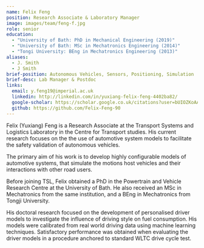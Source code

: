 ```yaml
---
name: Felix Feng
position: Research Associate & Laboratory Manager
image: images/team/feng-f.jpg
role: senior
education: 
  - "University of Bath: PhD in Mechanical Engineering (2019)"
  - "University of Bath: MSc in Mechatronics Engineering (2014)"
  - "Tongi University: BEng in Mechatronics Engineering (2013)"
aliases:
  - J. Smith
  - J Smith
brief-position: Autonomous Vehicles, Sensors, Positioning, Simulation
brief-desc: Lab Manager & Postdoc
links:
  email: y.feng19@imperial.ac.uk
  linkedin: http://linkedin.com/in/yuxiang-felix-feng-4402ba82/
  google-scholar: https://scholar.google.co.uk/citations?user=bUIOZKoAAAAJ
  github: https://github.com/Felix-Feng-90
---
```


Felix (Yuxiang) Feng is a Research Associate at the Transport Systems and Logistics Laboratory in the Centre for Transport studies. His current research focuses on the the use of automotive system models to facilitate the safety validation of autonomous vehicles.  

The primary aim of his work is to develop highly configurable models of automotive systems, that simulate the motions host vehicles and their interactions with other road users. 

Before joining TSL, Felix obtained a PhD in the Powertrain and Vehicle Research Centre at the University of Bath. He also received an MSc in Mechatronics from the same institution, and a BEng in Mechatronics from Tongji University.    

His doctoral research focused on the development of personalised driver models to investigate the influence of driving style on fuel consumption. His models were calibrated from real world driving data using machine learning techniques. Satisfactory performance was obtained when evaluating the driver models in a procedure anchored to standard WLTC drive cycle test.